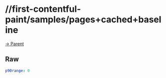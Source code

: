 
# //first-contentful-paint/samples/pages+cached+baseline

[→ Parent](../..)


## Raw


```yaml
p90range: 0

```

